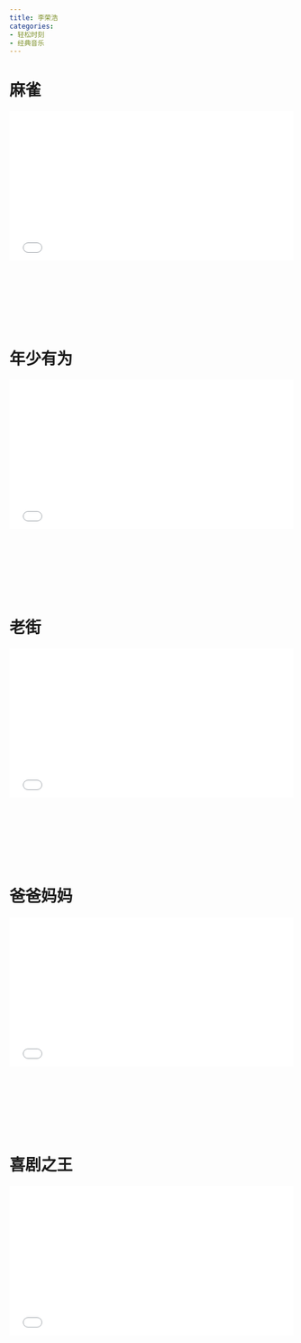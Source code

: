 ```yaml
---
title: 李荣浩
categories: 
- 轻松时刻
- 经典音乐
---
```


# 麻雀

<div style="position: relative; width: 100%; height: 0; padding-bottom: 75%;">
<iframe src="//player.bilibili.com/player.html?aid=78625772&bvid=BV1dJ411v7ax&cid=134533761&page=1&high_quality=1&danmaku=0" scrolling="no" border="0" frameborder="no" framespacing="0" allowfullscreen="true" style="position: absolute; width: 100%; height: 70%; Left: 0; top: 0;"></iframe></div>

# 年少有为

<div style="position: relative; width: 100%; height: 0; padding-bottom: 75%;">
<iframe src="//player.bilibili.com/player.html?aid=890045653&bvid=BV1WP4y1p7Gg&cid=396350816&page=1&high_quality=1&danmaku=0" scrolling="no" border="0" frameborder="no" framespacing="0" allowfullscreen="true" style="position: absolute; width: 100%; height: 70%; Left: 0; top: 0;"></iframe></div>

# 老街

<div style="position: relative; width: 100%; height: 0; padding-bottom: 75%;">
<iframe src="//player.bilibili.com/player.html?aid=24329218&bvid=BV1BW411N7gk&cid=40819233&page=1&high_quality=1&danmaku=0" scrolling="no" border="0" frameborder="no" framespacing="0" allowfullscreen="true" style="position: absolute; width: 100%; height: 70%; Left: 0; top: 0;"></iframe></div>

# 爸爸妈妈

<div style="position: relative; width: 100%; height: 0; padding-bottom: 75%;">
<iframe src="//player.bilibili.com/player.html?aid=14422960&bvid=BV17x411s7ZT&cid=23531672&page=1&high_quality=1&danmaku=0" scrolling="no" border="0" frameborder="no" framespacing="0" allowfullscreen="true" style="position: absolute; width: 100%; height: 70%; Left: 0; top: 0;"></iframe></div>

# 喜剧之王

<div style="position: relative; width: 100%; height: 0; padding-bottom: 75%;">
<iframe src="//player.bilibili.com/player.html?aid=1737252&bvid=BV1Zx411P7hi&cid=2653110&page=1&high_quality=1&danmaku=0" scrolling="no" border="0" frameborder="no" framespacing="0" allowfullscreen="true" style="position: absolute; width: 100%; height: 70%; Left: 0; top: 0;"></iframe></div>